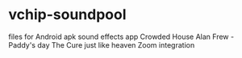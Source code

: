# vchip-soundpool
files for Android apk sound effects app
Crowded House
Alan Frew - Paddy's day
The Cure just like heaven
Zoom integration
